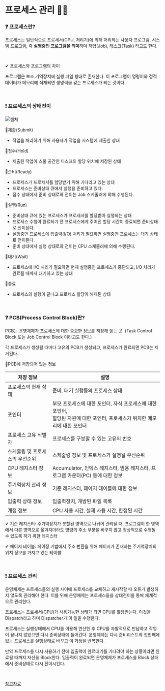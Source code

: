 # 프로세스 관리 🐱‍🏍

### ❓ 프로세스란?

프로세스는 일반적으로 프로세서(CPU, 처리기)에 의해 처리되는 사용자 프로그램, 시스템 프로그램, 즉 **실행중인 프로그램을 의미**하며 작업(Job), 태스크(Task) 라고도 한다.

<br/>

✔ 프로세스와 프로그램의 차이 

프로그램은 보조 기억장치에 실행 파일 형태로 존재한다. 이 프로그램이 명령어와 정적 데이터가 메모리에 적재되면 생명력을 갖는 프로세스가 되는 것이다.

<br/>

### ❗ 프로세스의 상태전이

![캡처](https://user-images.githubusercontent.com/64277114/89316498-2832d280-d6b7-11ea-8bba-96f43fcf97a6.JPG)

🍉제출(Submit)

* 작업을 처리하기 위해 사용자가 작업을 시스템에 제출한 상태

🍉접수(Hold) 

* 제출된 작업이 스풀 공간인 디스크의 할당 위치에 저장된 상태

🍉준비(Ready)

* 프로세스가 프로세서를 할당받기 위해 기다리고 있는 상태
* 프로세스는 준비상태 큐에서 실행을 준비하고 있다.
* 접수 상태에서 준비 상태로의 전이는 Job 스케줄러에 의해 수행된다.

🍉실행(Run)

* 준비상태 큐에 있는 프로세스가 프로세서를 할당받아 실행되는 상태
* 프로세스 수행이 완료되기 전 프로세스에게 주어진 할당 시간이 종료되면 준비상태로 전이된다.
* 실행중인 프로세스에 입출력(I/O) 처리가 필요하면 실행중인 프로세스는 대기 상태로 전이된다.
* 준비 상태에서 실행 상태로의 전이는 CPU 스케줄러에 의해 수행된다.

🍉대기(Wait)

* 프로세스에 I/O 처리가 필요하면 현재 실행중인 프로세스가 중단되고, I/O 처리가 완료될 때까지 대기하고 있는 상태

🍉종료

* 프로세스의 실행이 끝나고 프로세스 할당이 해제된 상태

<br/>

### ❓ PCB(Process Control Block)란?

PCB는 운영체제가 프로세스에 대한 중요한 정보를 저장해 놓는 곳. (Task Control Block 또는 Job Control Block 이라고도 한다.)

각 프로세스가 생성될 때마다 고유의 PCB가 생성되고, 프로세스가 완료되면 PCB는 제거된다.

🍉PCB에 저장되어 있는 정보

| 저장 정보                       | 설명                                                         |
| ------------------------------- | ------------------------------------------------------------ |
| 프로세스의 현재 상태            | 준비, 대기 실행등의 프로세스 상태                            |
| 포인터                          | 부모 프로세스에 대한 포인터, 자식 프로세스에 대한 포인터, <br/>할당된 자원에 대한 포인터, 프로세스가 위치한 메모리에 대한 포인터 |
| 프로세스 고유 식별자            | 프로세스를 구분할 수 있는 고유의 번호                        |
| 스케줄링 및 프로세스의 우선순위 | 스케줄링 정보 및 프로세스가 실행될 우선순위                  |
| CPU 레지스터 정보               | Accumulator, 인덱스 레지스터, 범용 레지스터, 프로그램 카운터(PC) 등에 대한 정보 |
| 주기억장치 관리 정보            | 기준 레지스터, 페이지 테이블에 대한 정보                     |
| 입출력 상태 정보                | 입출력장치, 개방된 파일 목록                                 |
| 계정 정보                       | CPU 사용 시간, 실제 사용 시간, 한정된 시간                   |

✔ 기준 레지스터: 주기억장치가 분할된 영역으로 나뉘어 관리될 때, 프로그램이 한 영역에서 다른 영역으로 옮겨지더라도 명령의 주소 부분을 바꾸지 않고 정상적으로 수행될 수 있도록 하기 위한 레지스터

✔ 페이지 테이블: 페이징 기법에서 주소 변환을 위해 페이지가 존재하는 주기억장치의 위치 정보를 가지고 있는 테이블

<br/>

### ❗ 프로세스 관리

운영체제는 프로세스들의 실행 사이에 프로세스를 교체하고 재시작할 때 오류가 발생하지 않도록 관리해야 한다. 이를 위해 운영체제는 프로세스들을 상태전이를 통해 체계적으로 관리한다.

프로세스는 프로세서(CPU)가 사용가능한 상태가 되면 CPU를 할당받는다. 이것을 Dispatch라고 하며 Dispatcher가 이 일을 수행한다.  

프로세스는 실행상태에서 CPU를 이용해 연산한 후 CPU를 자발적으로 반납하고 작업이 끝나지 않았으면 다시 준비상태에 들어간다. 운영체제는 다시 준비리스트의 첫번째에 있는 프로세스를 실행상태로 바꾸고 이 과정을 반복한다.

만약 프로세스를 다시 사용하기 전에 입출력이 완료대기를 기다려야 하는 상황이라면 완료될 때까지 자신을 Block한다. 입출력이 완료되면 운영체제가 프로세스를 Block 상태에서 준비상태로 다시 전이시킨다.

<br/>

[참고자료](https://bowbowbow.tistory.com/16)